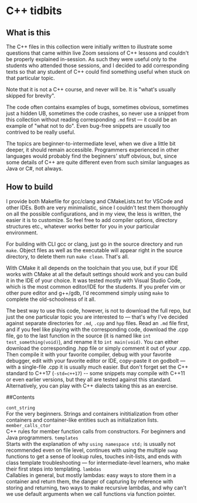 # C++ tidbits

## What is this
The C++ files in this collection were initially written to illustrate some questions that came within live Zoom sessions of C++ lessons and couldn't be properly explained in-session. As such they were useful only to the students who attended those sessions, and I decided to add corresponding texts so that any student of C++ could find something useful when stuck on that particular topic.

Note that it is not a C++ course, and never will be. It is "what's usually skipped for brevity". 

The code often contains examples of bugs, sometimes obvious, sometimes just a hidden UB, sometimes the code crashes, so never use a snippet from this collection without reading corresponding `.md` first — it could be an example of "what not to do". Even bug-free snippets are usually too contrived to be really useful. 

The topics are beginner-to-intermediate level, when we dive a little bit deeper, it should remain accessible. Programmers experienced in other languages would probably find the beginners' stuff obvious, but, since some details of C++ are quite different even from such similar languages as Java or C#, not always.

## How to build 
I provide both Makefile for gcc/clang and CMakeLists.txt for VSCode and other IDEs. Both are very minimalistic, since I couldn't test them thoroughly on all the possible configurations, and in my view, the less is written, the easier it is to customize. So feel free to add compiler options, directory structures etc., whatever works  better for you in your particular environment. 

For building with CLI gcc or clang, just go in the source directory and run `make`. Object files as well as the executable will appear right in the source directory, to delete them run `make clean`. That's all. 

With CMake it all depends on the toolchain that you use, but if your IDE works with CMake at all the default settings should work and you can build it in the IDE of your choice. It was tested mostly with Visual Studio Code, which is the most common editor/IDE for the students. If you prefer vim or other pure editor and g++/gdb, I'd recommend simply using `make` to complete the old-schoolness of it all.  

The best way to use this code, however, is not to download the full repo, but just the one particular topic you are interested to — that's why I've decided against separate directories for `.md`, `.cpp` and `hpp` files. Read an `.md` file first, and if you feel like playing with the corresponding code, download the .cpp file, go to the last function in the source (it is named like `int test_something(void)`), and rename it to `int main(void)`. You can either download the corresponding .hpp file or simply comment it out of your .cpp. Then compile it with your favorite compiler, debug with your favorite debugger, edit with your favorite editor or IDE, copy-paste it on godbolt — with a single-file .cpp it is usually much easier. But don't forget set the C++ standard to C++17 (`-std=c++17`) -- some snippets may compile with C++11 or even earlier versions, but they all are tested against this standard. Alternatively, you can play with C++ dialects taking this as an exercise. 

##Contents

`cont_string`   
For the very beginners. Strings and containers inititialization from other containers and container-like entities such as initialization lists. 
`member_calls_ctor`    
C++ rules for member function calls from constructors. For beginners and Java programmers.
`templates`   
Starts with the explanation of why `using namespace std;` is usually not recommended even on file level, continues with using the multiple `swap` functions to get a sense of lookup rules, touches init-lists, and ends with class template troubleshooting — for intermediate-level learners, who make their first steps into  templating. 
`lambdas`   
Callables in general, but mostly lambdas: easy ways to store them in a container and return them, the danger of capturing by reference with storing and returning, two ways to make recursive lambdas, and why can't we use default arguments when we call functions via  function pointer. 
